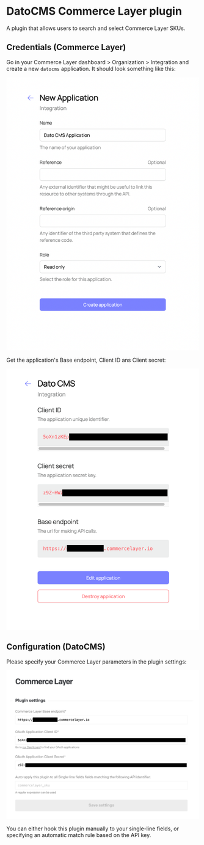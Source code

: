 # DatoCMS Commerce Layer plugin

A plugin that allows users to search and select Commerce Layer SKUs.

## Credentials (Commerce Layer)

Go in your Commerce Layer dashboard > Organization > Integration and create a new `datocms` application. It should look something like this:

![Application](docs/application.png)

Get the application's Base endpoint, Client ID ans Client secret:

![Credentials](docs/credentials.png)

## Configuration (DatoCMS)

Please specify your Commerce Layer parameters in the plugin settings:

![Demo](docs/settings.png)

You can either hook this plugin manually to your single-line fields, or specifying an automatic match rule based on the API key.
